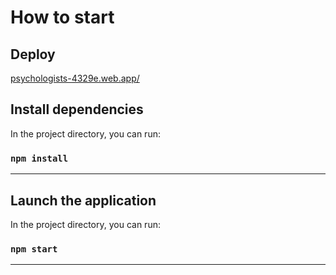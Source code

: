 # How to start

## Deploy

[psychologists-4329e.web.app/](https://psychologists-4329e.web.app/)

## Install dependencies

In the project directory, you can run:

### `npm install`

---

## Launch the application

In the project directory, you can run:

### `npm start`

---
